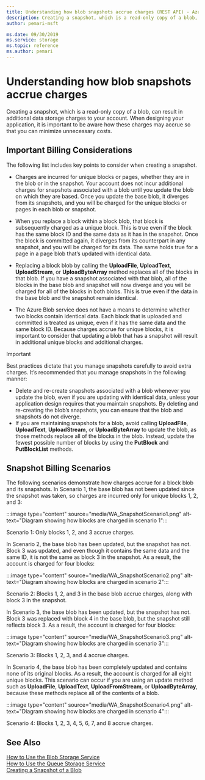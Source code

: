 ```yaml
---
title: Understanding how blob snapshots accrue charges (REST API) - Azure Storage
description: Creating a snapshot, which is a read-only copy of a blob, can result in additional data storage charges to your account. When designing your application, it is important to be aware how these charges may accrue so that you can minimize unnecessary costs.
author: pemari-msft

ms.date: 09/30/2019
ms.service: storage
ms.topic: reference
ms.author: pemari
---
```


# Understanding how blob snapshots accrue charges

Creating a snapshot, which is a read-only copy of a blob, can result in additional data storage charges to your account. When designing your application, it is important to be aware how these charges may accrue so that you can minimize unnecessary costs.  
  
## Important Billing Considerations  
 The following list includes key points to consider when creating a snapshot.  
  
-   Charges are incurred for unique blocks or pages, whether they are in the blob or in the snapshot. Your account does not incur additional charges for snapshots associated with a blob until you update the blob on which they are based. Once you update the base blob, it diverges from its snapshots, and you will be charged for the unique blocks or pages in each blob or snapshot.  
  
-   When you replace a block within a block blob, that block is subsequently charged as a unique block. This is true even if the block has the same block ID and the same data as it has in the snapshot. Once the block is committed again, it diverges from its counterpart in any snapshot, and you will be charged for its data. The same holds true for a page in a page blob that’s updated with identical data.  
  
-   Replacing a block blob by calling the **UploadFile**, **UploadText**, **UploadStream**, or **UploadByteArray** method replaces all of the blocks in that blob. If you have a snapshot associated with that blob, all of the blocks in the base blob and snapshot will now diverge and you will be charged for all of the blocks in both blobs. This is true even if the data in the base blob and the snapshot remain identical.  
  
-   The Azure Blob service does not have a means to determine whether two blocks contain identical data. Each block that is uploaded and committed is treated as unique, even if it has the same data and the same block ID. Because charges accrue for unique blocks, it is important to consider that updating a blob that has a snapshot will result in additional unique blocks and additional charges.  
  
> [!IMPORTANT]
>  Best practices dictate that you manage snapshots carefully to avoid extra charges. It’s recommended that you manage snapshots in the following manner:  
>   
>  -   Delete and re-create snapshots associated with a blob whenever you update the blob, even if you are updating with identical data, unless your application design requires that you maintain snapshots. By deleting and re-creating the blob’s snapshots, you can ensure that the blob and snapshots do not diverge.  
> -   If you are maintaining snapshots for a blob, avoid calling **UploadFile**, **UploadText**, **UploadStream**, or **UploadByteArray** to update the blob, as those methods replace all of the blocks in the blob. Instead, update the fewest possible number of blocks by using the **PutBlock** and **PutBlockList** methods.  
  
## Snapshot Billing Scenarios  

The following scenarios demonstrate how charges accrue for a block blob and its snapshots. In Scenario 1, the base blob has not been updated since the snapshot was taken, so charges are incurred only for unique blocks 1, 2, and 3:  

:::image type="content" source="media/WA_SnapshotScenario1.png" alt-text="Diagram showing how blocks are charged in scenario 1":::

Scenario 1: Only blocks 1, 2, and 3 accrue charges.  
  
In Scenario 2, the base blob has been updated, but the snapshot has not. Block 3 was updated, and even though it contains the same data and the same ID, it is not the same as block 3 in the snapshot. As a result, the account is charged for four blocks:  

:::image type="content" source="media/WA_SnapshotScenario2.png" alt-text="Diagram showing how blocks are charged in scenario 2":::

Scenario 2: Blocks 1, 2, and 3 in the base blob accrue charges, along with block 3 in the snapshot.  
  
In Scenario 3, the base blob has been updated, but the snapshot has not. Block 3 was replaced with block 4 in the base blob, but the snapshot still reflects block 3. As a result, the account is charged for four blocks:  

:::image type="content" source="media/WA_SnapshotScenario3.png" alt-text="Diagram showing how blocks are charged in scenario 3":::

Scenario 3: Blocks 1, 2, 3, and 4 accrue charges.  
  
In Scenario 4, the base blob has been completely updated and contains none of its original blocks. As a result, the account is charged for all eight unique blocks. This scenario can occur if you are using an update method such as **UploadFile**, **UploadText**, **UploadFromStream**, or **UploadByteArray**, because these methods replace all of the contents of a blob.  

:::image type="content" source="media/WA_SnapshotScenario4.png" alt-text="Diagram showing how blocks are charged in scenario 4":::
  
Scenario 4: Blocks 1, 2, 3, 4, 5, 6, 7, and 8 accrue charges.  
  
## See Also  

 [How to Use the Blob Storage Service](/azure/storage/blobs/storage-quickstart-blobs-dotnet/)   
 [How to Use the Queue Storage Service](/azure/storage/queues/storage-dotnet-how-to-use-queues)   
 [Creating a Snapshot of a Blob](Creating-a-Snapshot-of-a-Blob.md)
